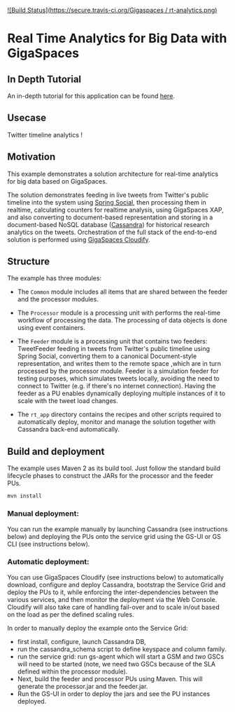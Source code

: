 [![Build Status](https://secure.travis-ci.org/Gigaspaces / rt-analytics.png)](http://travis-ci.org/Gigaspaces/rt-analytics)

#  Real Time Analytics for Big Data with GigaSpaces

## In Depth Tutorial 

An in-depth tutorial for this application can be found [here](http://www.gigaspaces.com/wiki/display/XAP9/Writing+a+Real+Time+Analytics+for+Big+Data+Application).

## Usecase

Twitter timeline analytics ! 

## Motivation

This example demonstrates a solution architecture for real-time analytics for big data based on GigaSpaces.

The solution demonstrates feeding in live tweets from Twitter's public timeline into the system using [Spring Social](http://www.springsource.org/spring-social),
then processing them in realtime, calculating counters for realtime analysis, using GigaSpaces XAP,
and also converting to document-based representation and storing in a document-based NoSQL database ([Cassandra](http://cassandra.apache.org/))
for historical research analytics on the tweets.
Orchestration of the full stack of the end-to-end solution is performed using [GigaSpaces Cloudify](http://www.gigaspaces.com/cloudify).

## Structure

The example has three modules:

* The `Common` module includes all items that are shared between the feeder and the processor modules.

* The `Processor` module is a processing unit with performs the real-time workflow of processing the data.
    The processing of data objects is done using event containers.
* The `Feeder` module is a processing unit that contains two feeders:
	TweetFeeder feeding in tweets from Twitter's public timeline using Spring Social, converting them to a canonical 
	Document-style representation, and writes them to the remote space ,which are in turn processed by the processor module.
	Feeder is a simulation feeder for testing purposes, which simulates tweets locally, avoiding the need to connect 
	to Twitter (e.g. if there's no internet connection).
	Having the feeder as a PU enables dynamically deploying multiple instances of it to scale with the tweet load changes.
* The `rt_app` directory contains the recipes and other scripts required to automatically deploy, monitor and manage the solution 
	together with Cassandra back-end automatically.
	    
## Build and deployment

The example uses Maven 2 as its build tool. Just follow the standard build lifecycle phases to construct the JARs for the 
processor and the feeder PUs.

`mvn install`

### Manual deployment:
You can run the example manually by launching Cassandra (see instructions below) and deploying the PUs onto the service grid using 
the GS-UI or GS CLI (see instructions below).

### Automatic deployment:
You can use GigaSpaces Cloudify (see instructions below) to automatically download, configure and deploy Cassandra, bootstrap the 
Service Grid and deploy the PUs to it, while enforcing the inter-dependencies between the various services, and then monitor the 
deployment via the Web Console. Cloudify will also take care of handling fail-over and to scale in/out based on the load as per the 
defined scaling rules.

In order to manually deploy the example onto the Service Grid:

* first install, configure, launch Cassandra DB, 
* run the cassandra_schema script to define keyspace and column family.
* run the service grid: run gs-agent which will start  a GSM and *two* GSCs will need to be started (note, we need two GSCs because of the SLA defined 
within the processor module). 
* Next, build the feeder and processor PUs using Maven. This will generate the processor.jar and the feeder.jar.
* Run the GS-UI in order to deploy the jars and see the PU instances deployed.


